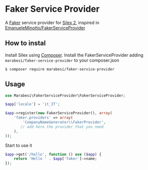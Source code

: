 Faker Service Provider
======================

A [Faker](https://github.com/fzaninotto/Faker) service provider for [Silex 2](http://silex.sensiolabs.org/), inspired in [EmanueleMinotto/FakerServiceProvider](https://github.com/EmanueleMinotto/FakerServiceProvider)

## How to instal

Install Silex using [Composer](http://getcomposer.org/). Install the FakerServiceProvider adding `marabesi/faker-service-provider` to your composer.json

```
$ composer require marabesi/faker-service-provider
```

## Usage

```php
use Marabesi\FakerServiceProvider\FakerServiceProvider;

$app['locale'] = 'it_IT';

$app->register(new FakerServiceProvider(), array(
    'faker.providers' => array(
        'CompanyNameGenerator\\FakerProvider',
       // add here the provider that you need
    ),
));
```

Start to use it

```php
$app->get('/hello', function () use ($app) {
    return 'Hello ' . $app['faker']->name;
});
```
